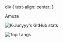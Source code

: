 div {
  text-align: center;
}

<div>
  Amuze
</div>

![K-Junyyy's GitHub stats](https://github-readme-stats.vercel.app/api?username=A-muze&show_icons=true&theme=dracula)

![Top Langs](https://github-readme-stats.vercel.app/api/top-langs/?username=A-muze&layout=compact&theme=cobalt)
